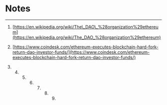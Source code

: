 # Notes

---

1. [https://en.wikipedia.org/wiki/The\_DAO\_%28organization%29ethereum](https://en.wikipedia.org/wiki/The_DAO_%28organization%29ethereum)

2. [https://www.coindesk.com/ethereum-executes-blockchain-hard-fork-return-dao-investor-funds/](https://www.coindesk.com/ethereum-executes-blockchain-hard-fork-return-dao-investor-funds/)

3. 4. 5. 6. 7. 8. 9. 


